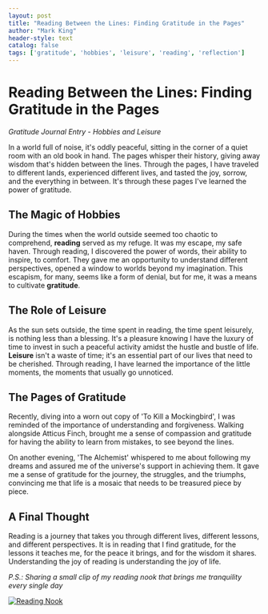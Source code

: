 ```yaml
---
layout: post
title: "Reading Between the Lines: Finding Gratitude in the Pages"
author: "Mark King"
header-style: text
catalog: false
tags: ['gratitude', 'hobbies', 'leisure', 'reading', 'reflection']
---
```


# Reading Between the Lines: Finding Gratitude in the Pages

*Gratitude Journal Entry - Hobbies and Leisure*

In a world full of noise, it's oddly peaceful, sitting in the corner of a quiet room with an old book in hand. The pages whisper their history, giving away wisdom that's hidden between the lines. Through the pages, I have traveled to different lands, experienced different lives, and tasted the joy, sorrow, and the everything in between. It's through these pages I've learned the power of gratitude.

## The Magic of Hobbies

During the times when the world outside seemed too chaotic to comprehend, **reading** served as my refuge. It was my escape, my safe haven. Through reading, I discovered the power of words, their ability to inspire, to comfort. They gave me an opportunity to understand different perspectives, opened a window to worlds beyond my imagination. This escapism, for many, seems like a form of denial, but for me, it was a means to cultivate **gratitude**.

## The Role of Leisure

As the sun sets outside, the time spent in reading, the time spent leisurely, is nothing less than a blessing. It's a pleasure knowing I have the luxury of time to invest in such a peaceful activity amidst the hustle and bustle of life. **Leisure** isn't a waste of time; it's an essential part of our lives that need to be cherished. Through reading, I have learned the importance of the little moments, the moments that usually go unnoticed. 

## The Pages of Gratitude

Recently, diving into a worn out copy of 'To Kill a Mockingbird', I was reminded of the importance of understanding and forgiveness. Walking alongside Atticus Finch, brought me a sense of compassion and gratitude for having the ability to learn from mistakes, to see beyond the lines.

On another evening, 'The Alchemist' whispered to me about following my dreams and assured me of the universe's support in achieving them. It gave me a sense of gratitude for the journey, the struggles, and the triumphs, convincing me that life is a mosaic that needs to be treasured piece by piece.

## A Final Thought

Reading is a journey that takes you through different lives, different lessons, and different perspectives. It is in reading that I find gratitude, for the lessons it teaches me, for the peace it brings, and for the wisdom it shares. Understanding the joy of reading is understanding the joy of life.

*P.S.: Sharing a small clip of my reading nook that brings me tranquility every single day*

[![Reading Nook](https://i.imgur.com/5NJbxFr.png)](https://i.imgur.com/5NJbxFr.png)
